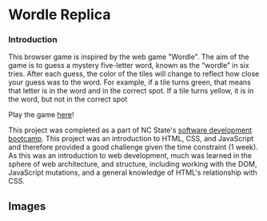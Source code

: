 # Wordle Replica

### Introduction

This browser game is inspired by the web game "Wordle". The aim of the game is to guess a mystery five-letter word, known as the “wordle” in six tries. After each guess, the color of the tiles will change to reflect how close your guess was to the word. For example, if a tile turns green, that means that letter is in the word and in the correct spot. If a tile turns yellow, it is in the word, but not in the correct spot

Play the game [here](https://precious-beijinho-8cef4e.netlify.app/)!

This project was completed as a part of NC State's [software development bootcamp](https://digitalskills.continuingeducation.ncsu.edu/catalogs/software-development.pdf). This project was an introduction to HTML, CSS, and JavaScript and therefore provided a good challenge given the time constraint (1 week). As this was an introduction to web development, much was learned in the sphere of web architecture, and structure, including working with the DOM, JavaScript mutations, and a general knowledge of HTML's relationship with CSS.

## Images






